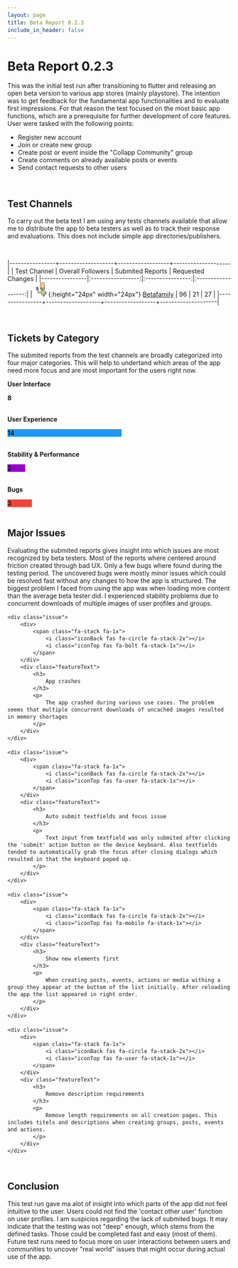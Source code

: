 ```yaml
---
layout: page
title: Beta Report 0.2.3
include_in_header: false
---
```


# Beta Report 0.2.3
This was the initial test run after transitioning to flutter and releasing an open beta version to various app stores (mainly playstore). The intention was to
get feedback for the fundamental app functionalities and to evaluate first impressions. For that reason the test focused on the most basic app functions, which are a prerequisite for further development of core features. User were tasked with the following points:

- Register new account
- Join or create new group
- Create post or event inside the "Collapp Community" group
- Create comments on already available posts or events
- Send contact requests to other users

<br>

## Test Channels
To carry out the beta test I am using any tests channels available that allow me to distribute the app to beta testers as well as to track their response and evaluations. This does not include simple app directories/publishers.

<br>

|----------------+-------------------+------------------+--------------------|
| Test Channel   | Overall Followers | Submited Reports | Requested Changes |
|----------------|:-----------------:|:----------------:|:------------------:|
| ![icon](/assets/betafamily.png){:height="24px" width="24px"} [Betafamily](https://betafamily.com) | 96                | 21               | 27                 |
|----------------+-------------------+------------------+--------------------|

<br>

## Tickets by Category
The submited reports from the test channels are broadly categorized into four major categories. This will help to undertand which areas of the app need more focus and are most important for the users right now.

<div markdown="0" width="100%">
  <style>

  .ticketTitleContainer {
    width: 100%;
  }

  .leading {
    float: left;
  }

  .trailing {
    height: 100%;
    padding-top: 1%;
    vertical-align: middle;
  }

  .ccontainer {
    width: 100%;
  }

  .skills {
    text-align: right;
    padding-top: 10px;
    padding-bottom: 10px;
    padding-right: 10px;
    color: white;
  }

  .ui {width: 30%; background-color: #4CAF50;}
  .ux {width: 51%; background-color: #2196F3;}
  .sp {width: 8%; background-color: #9900cc;}
  .bug {width: 11%; background-color: #f44336;}
  </style>

  <div class="ticketTitleContainer">
    <div class="leading">
      <span class="fa-stack fa-1x">
          <i class="iconBack fas fa-circle fa-stack-2x"></i>
          <i class="iconTop fas fa-mobile fa-stack-1x"></i>
      </span>
    </div>
    <div class="trailing">
      <p><b>User Interface</b></p>
    </div>
  </div>
  <div class="ccontainer">
    <div class="skills ui"><b>8</b></div>
  </div>
  <br>

  <div class="ticketTitleContainer">
    <div class="leading">
      <span class="fa-stack fa-1x">
          <i class="iconBack fas fa-circle fa-stack-2x"></i>
          <i class="iconTop fas fa-user fa-stack-1x"></i>
      </span>
    </div>
    <div class="trailing">
      <p><b>User Experience</b></p>
    </div>
  </div>
  <div class="ccontainer">
    <div class="skills ux"><b>14</b></div>
  </div>
  <br>

  <div class="ticketTitleContainer">
    <div class="leading">
      <span class="fa-stack fa-1x">
          <i class="iconBack fas fa-circle fa-stack-2x"></i>
          <i class="iconTop fas fa-bolt fa-stack-1x"></i>
      </span>
    </div>
    <div class="trailing">
      <p><b>Stability & Performance</b></p>
    </div>
  </div>
  <div class="ccontainer">
    <div class="skills sp"><b>2</b></div>
  </div>
  <br>

  <div class="ticketTitleContainer">
    <div class="leading">
      <span class="fa-stack fa-1x">
          <i class="iconBack fas fa-circle fa-stack-2x"></i>
          <i class="iconTop fas fa-bug fa-stack-1x"></i>
      </span>
    </div>
    <div class="trailing">
      <p><b>Bugs</b></p>
    </div>
  </div>
  <div class="ccontainer">
    <div class="skills bug"><b>3</b></div>
  </div>
  <br>

</div>

## Major Issues
Evaluating the submited reports gives insight into which issues are most recognized by beta testers. Most of the reports where centered around friction created through bad UX. Only a few bugs where found during the testing period. The uncovered bugs were mostly minor issues which could be resolved fast without any changes to how the app is structured. The biggest problem I faced from using the app was when loading more content than the average beta tester did. I experienced stability problems due to concurrent downloads of multiple images of user profiles and groups.

<div class="issues">

    <div class="issue">
        <div>
            <span class="fa-stack fa-1x">
                <i class="iconBack fas fa-circle fa-stack-2x"></i>
                <i class="iconTop fas fa-bolt fa-stack-1x"></i>
            </span>
        </div>
        <div class="featureText">
            <h3>
                App crashes
            </h3>
            <p>
                The app crashed during various use cases. The problem seems that multiple concurrent downloads of uncached images resulted in memory shortages
            </p>
        </div>
    </div>

    <div class="issue">
        <div>
            <span class="fa-stack fa-1x">
                <i class="iconBack fas fa-circle fa-stack-2x"></i>
                <i class="iconTop fas fa-user fa-stack-1x"></i>
            </span>
        </div>
        <div class="featureText">
            <h3>
                Auto submit textfields and focus issue
            </h3>
            <p>
                Text input from textfield was only submited after clicking the 'submit' action button on the device keyboard. Also textfields tended to automatically grab the focus after closing dialogs which resulted in that the keyboard poped up.
            </p>
        </div>
    </div>

    <div class="issue">
        <div>
            <span class="fa-stack fa-1x">
                <i class="iconBack fas fa-circle fa-stack-2x"></i>
                <i class="iconTop fas fa-mobile fa-stack-1x"></i>
            </span>
        </div>
        <div class="featureText">
            <h3>
                Show new elements first
            </h3>
            <p>
                When creating posts, events, actions or media withing a group they appear at the bottom of the list initially. After reloading the app the list appeared in right order.
            </p>
        </div>
    </div>

    <div class="issue">
        <div>
            <span class="fa-stack fa-1x">
                <i class="iconBack fas fa-circle fa-stack-2x"></i>
                <i class="iconTop fas fa-user fa-stack-1x"></i>
            </span>
        </div>
        <div class="featureText">
            <h3>
                Remove description requirements
            </h3>
            <p>
                Remove length requirements on all creation pages. This includes titels and descriptions when creating groups, posts, events and actions.
            </p>
        </div>
    </div>

</div>

<br>

## Conclusion
This test run gave ma alot of insight into which parts of the app did not feel intuitive to the user. Users could not find the 'contact other user' function on user profiles. I am suspicios regarding the lack of submited bugs. It may indicate that the testing was not "deep" enough, which stems from the defined tasks. Those could be completed fast and easy (most of them). Future test runs need to focus more on user interactions between users and communities to uncover "real world" issues that might occur during actual use of the app.
